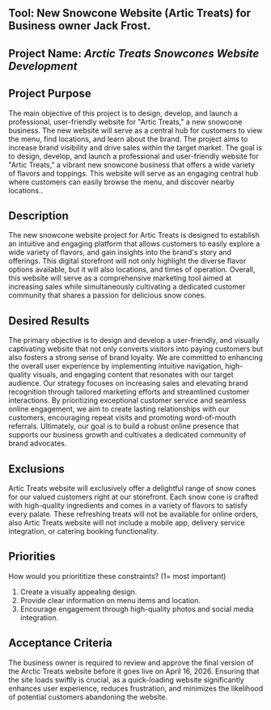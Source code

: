 ## Tool:  New Snowcone Website (Artic Treats) for Business owner Jack Frost.

## Project Name: *Arctic Treats Snowcones Website Development*

## Project Purpose
The main objective of this project is to design, develop, and launch a professional, user-friendly website for "Artic Treats," a new snowcone business. The new website will serve as a central hub for customers to view the menu, find locations, and learn about the brand. The project aims to increase brand visibility and drive sales within the target market. The goal is to design, develop, and launch a professional and user-friendly  website for "Artic Treats," a vibrant new snowcone business that offers a wide variety of flavors and toppings. This website will serve as an engaging central hub where customers can easily browse the menu, and discover nearby locations..

## Description
The new snowcone website project for Artic Treats is designed to establish an intuitive and engaging platform that allows customers to easily explore a wide variety of flavors, and gain insights into the brand's story and offerings. This digital storefront will not only highlight the diverse flavor options available, but it will also locations, and times of operation. Overall, this website will serve as a comprehensive marketing tool aimed at increasing sales while simultaneously cultivating a dedicated customer community that shares a passion for delicious snow cones.

## Desired Results
The primary objective is to design and develop a user-friendly, and visually captivating website that not only converts visitors into paying customers but also fosters a strong sense of brand loyalty. We are committed to enhancing the overall user experience by implementing intuitive navigation, high-quality visuals, and engaging content that resonates with our target audience. Our strategy focuses on increasing sales and elevating brand recognition through tailored marketing efforts and streamlined customer interactions. By prioritizing exceptional customer service and seamless online engagement, we aim to create lasting relationships with our customers, encouraging repeat visits and promoting word-of-mouth referrals. Ultimately, our goal is to build a robust online presence that supports our business growth and cultivates a dedicated community of brand advocates.

## Exclusions
Artic Treats website will exclusively offer a delightful range of snow cones for our valued customers right at our storefront. Each snow cone is crafted with high-quality ingredients and comes in a variety of flavors to satisfy every palate. These refreshing treats will not be available for online orders, also Artic Treats website will not include a mobile app, delivery service integration, or catering booking functionality.

## Priorities
How would you priorititize these constraints? (1= most important)
1. Create a visually appealing design.
2. Provide clear information on menu items and location.
3. Encourage engagement through high-quality photos and social media integration. 

## Acceptance Criteria
The business owner is required to review and approve the final version of the Arctic Treats website before it goes live on April 16, 2026. Ensuring that the site loads swiftly is crucial, as a quick-loading website significantly enhances user experience, reduces frustration, and minimizes the likelihood of potential customers abandoning the website. 
